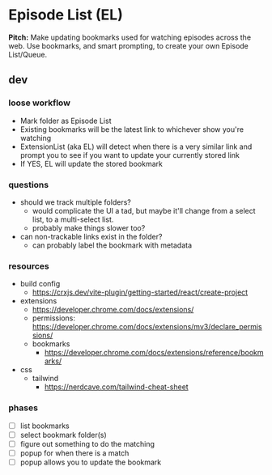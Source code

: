 # Episode List (EL)

**Pitch:**
Make updating bookmarks used for watching episodes across the web.
Use bookmarks, and smart prompting, to create your own Episode List/Queue.

## dev

### loose workflow

- Mark folder as Episode List
- Existing bookmarks will be the latest link to whichever show you're watching
- ExtensionList (aka EL) will detect when there is a very similar link and prompt you to see if you want to update your currently stored link
- If YES, EL will update the stored bookmark

### questions
- should we track multiple folders?
  - would complicate the UI a tad, but maybe it'll change from a select list, to a multi-select list.
  - probably make things slower too?
- can non-trackable links exist in the folder?
  - can probably label the bookmark with metadata

### resources
- build config
  - https://crxjs.dev/vite-plugin/getting-started/react/create-project
- extensions
  - https://developer.chrome.com/docs/extensions/
  - permissions: https://developer.chrome.com/docs/extensions/mv3/declare_permissions/
  - bookmarks
    - https://developer.chrome.com/docs/extensions/reference/bookmarks/
- css
  - tailwind
    - https://nerdcave.com/tailwind-cheat-sheet

### phases

- [ ] list bookmarks
- [ ] select bookmark folder(s)
- [ ] figure out something to do the matching
- [ ] popup for when there is a match
- [ ] popup allows you to update the bookmark